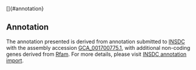 []{#annotation}

Annotation
----------

The annotation presented is derived from annotation submitted to
[INSDC](http://www.insdc.org) with the assembly accession
[GCA\_001700775.1](http://www.ebi.ac.uk/ena/data/view/GCA_001700775.1),
with additional non-coding genes derived from
[Rfam](http://rfam.xfam.org/). For more details, please visit [INSDC
annotation
import](http://ensemblgenomes.org/info/data/insdc_annotation).
